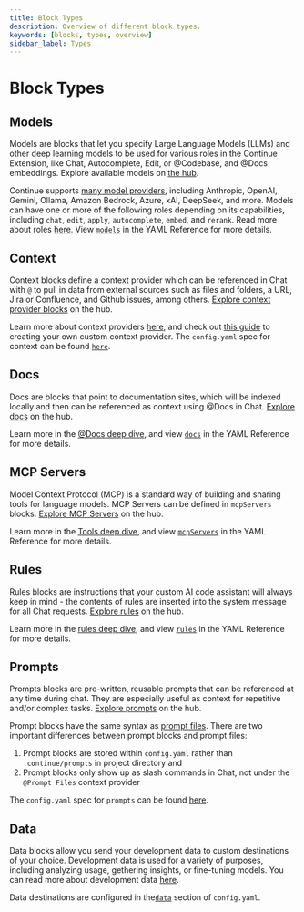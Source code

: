 ```yaml
---
title: Block Types
description: Overview of different block types.
keywords: [blocks, types, overview]
sidebar_label: Types
---
```


# Block Types

## Models

Models are blocks that let you specify Large Language Models (LLMs) and other deep learning models to be used for various roles in the Continue Extension, like Chat, Autocomplete, Edit, or @Codebase, and @Docs embeddings. Explore available models on [the hub](https://hub.continue.dev/explore/models).

Continue supports [many model providers](../../customize/model-providers), including Anthropic, OpenAI, Gemini, Ollama, Amazon Bedrock, Azure, xAI, DeepSeek, and more. Models can have one or more of the following roles depending on its capabilities, including `chat`, `edit`, `apply`, `autocomplete`, `embed`, and `rerank`. Read more about roles [here](../../customize/model-types). View [`models`](../../yaml-reference.md#models) in the YAML Reference for more details.

## Context

Context blocks define a context provider which can be referenced in Chat with `@` to pull in data from external sources such as files and folders, a URL, Jira or Confluence, and Github issues, among others. [Explore context provider blocks](https://hub.continue.dev/explore/context) on the hub.

Learn more about context providers [here](../../yaml-reference.md#context), and check out [this guide](../../customize/tutorials/build-your-own-context-provider.md) to creating your own custom context provider. The `config.yaml` spec for context can be found [`here`](../../yaml-reference.md#context).

## Docs

Docs are blocks that point to documentation sites, which will be indexed locally and then can be referenced as context using @Docs in Chat. [Explore docs](https://hub.continue.dev/explore/docs) on the hub.

Learn more in the [@Docs deep dive](../../customize/deep-dives/docs.mdx), and view [`docs`](../../yaml-reference.md#docs) in the YAML Reference for more details.

## MCP Servers

Model Context Protocol (MCP) is a standard way of building and sharing tools for language models. MCP Servers can be defined in `mcpServers` blocks. [Explore MCP Servers](https://hub.continue.dev/explore/mcp) on the hub.

Learn more in the [Tools deep dive](../../customize/tools.mdx), and view [`mcpServers`](../../yaml-reference.md#mcpservers) in the YAML Reference for more details.

## Rules

Rules blocks are instructions that your custom AI code assistant will always keep in mind - the contents of rules are inserted into the system message for all Chat requests. [Explore rules](https://hub.continue.dev/explore/rules) on the hub.

Learn more in the [rules deep dive](../../customize/deep-dives/rules.md), and view [`rules`](../../yaml-reference.md#rules) in the YAML Reference for more details.

## Prompts

Prompts blocks are pre-written, reusable prompts that can be referenced at any time during chat. They are especially useful as context for repetitive and/or complex tasks. [Explore prompts](https://hub.continue.dev/explore/prompts) on the hub.

Prompt blocks have the same syntax as [prompt files](../../customize/deep-dives/prompt-files.md). There are two important differences between prompt blocks and prompt files:

1. Prompt blocks are stored within `config.yaml` rather than `.continue/prompts` in project directory and
2. Prompt blocks only show up as slash commands in Chat, not under the `@Prompt Files` context provider

The `config.yaml` spec for `prompts` can be found [here](../../yaml-reference.md#prompts).

## Data

Data blocks allow you send your development data to custom destinations of your choice. Development data is used for a variety of purposes, including analyzing usage, gethering insights, or fine-tuning models. You can read more about development data [here](../../customize/development-data.md).

Data destinations are configured in the[`data`](../../yaml-reference.md#data) section of `config.yaml`.

